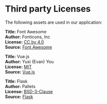 # Third party Licenses

The following assets are used in our application:

**Title:**   Font Awesome \
**Author:**   Fonticons, Inc \
**License:**    [CC by 4.0](https://github.com/FortAwesome/Font-Awesome/blob/6.x/LICENSE.txt) \
**Source:** [Font Awesome](https://fontawesome.com)

**Title:** Vue.js \
**Author:** Yuxi (Evan) You \
**License:** [MIT](https://github.com/vuejs/core/blob/main/LICENSE) \
**Source:** [Vue.js](https://vuejs.org)

**Title:** Flask \
**Author:** Pallets \
**License:** [BSD-3-Clause](https://github.com/pallets/flask/blob/main/LICENSE.rst) \
**Source:** [Flask](https://flask.palletsprojects.com)

